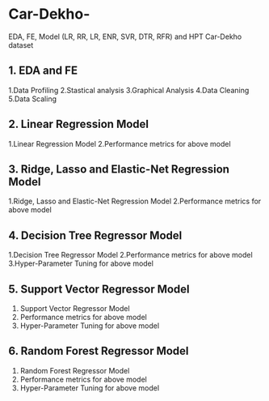 # Car-Dekho-
EDA, FE, Model (LR, RR, LR, ENR, SVR, DTR, RFR) and HPT Car-Dekho dataset


## 1. EDA and FE
1.Data Profiling
2.Stastical analysis
3.Graphical Analysis
4.Data Cleaning
5.Data Scaling

## 2. Linear Regression Model
1.Linear Regression Model
2.Performance metrics for above model

## 3. Ridge, Lasso and Elastic-Net Regression Model
1.Ridge, Lasso and Elastic-Net Regression Model
2.Performance metrics for above model

## 4. Decision Tree Regressor Model
1.Decision Tree Regressor Model
2.Performance metrics for above model
3.Hyper-Parameter Tuning for above model

## 5. Support Vector Regressor Model
1. Support Vector Regressor Model
2. Performance metrics for above model
3. Hyper-Parameter Tuning for above model

## 6. Random Forest Regressor Model
1. Random Forest Regressor Model
2. Performance metrics for above model
3. Hyper-Parameter Tuning for above model
